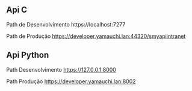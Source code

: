 ## Api C

Path de Desenvolvimento
https://localhost:7277

Path de Produção
https://developer.yamauchi.lan:44320/smyapiintranet

## Api Python 

Path Desenvolvimento
https://127.0.0.1:8000

Path Produção
https://developer.yamauchi.lan:8002
